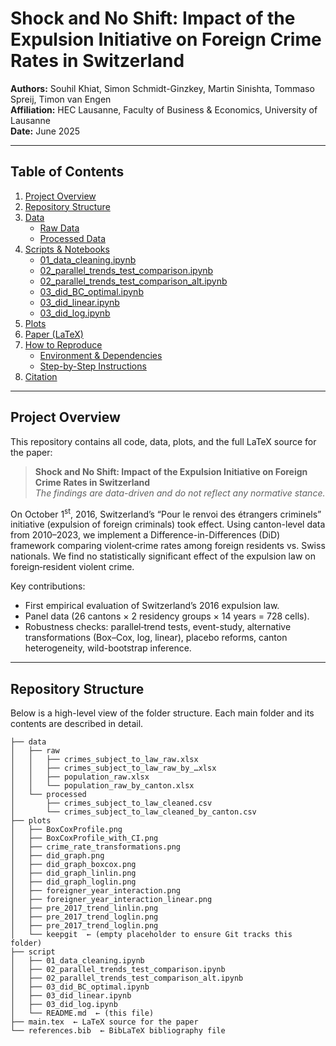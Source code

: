 # Shock and No Shift: Impact of the Expulsion Initiative on Foreign Crime Rates in Switzerland

**Authors:** Souhil Khiat, Simon Schmidt-Ginzkey, Martin Sinishta, Tommaso Spreij, Timon van Engen  
**Affiliation:** HEC Lausanne, Faculty of Business & Economics, University of Lausanne  
**Date:** June 2025

---

## Table of Contents

1. [Project Overview](#project-overview)  
2. [Repository Structure](#repository-structure)  
3. [Data](#data)  
   - [Raw Data](#raw-data)  
   - [Processed Data](#processed-data)  
4. [Scripts & Notebooks](#scripts--notebooks)  
   - [01_data_cleaning.ipynb](#01_data_cleaningipynb)  
   - [02_parallel_trends_test_comparison.ipynb](#02_parallel_trends_test_comparisonipynb)  
   - [02_parallel_trends_test_comparison_alt.ipynb](#02_parallel_trends_test_comparison_altipynb)  
   - [03_did_BC_optimal.ipynb](#03_did_bc_optimalipynb)  
   - [03_did_linear.ipynb](#03_did_linearipynb)  
   - [03_did_log.ipynb](#03_did_logipynb)  
5. [Plots](#plots)  
6. [Paper (LaTeX)](#paper-latex)  
7. [How to Reproduce](#how-to-reproduce)  
   - [Environment & Dependencies](#environment--dependencies)  
   - [Step-by-Step Instructions](#step-by-step-instructions)  
8. [Citation](#citation)  

---

## Project Overview

This repository contains all code, data, plots, and the full LaTeX source for the paper:

> **Shock and No Shift: Impact of the Expulsion Initiative on Foreign Crime Rates in Switzerland**  
> _The findings are data-driven and do not reflect any normative stance._

On October 1<sup>st</sup>, 2016, Switzerland’s “Pour le renvoi des étrangers criminels” initiative (expulsion of foreign criminals) took effect. Using canton-level data from 2010–2023, we implement a Difference-in-Differences (DiD) framework comparing violent‐crime rates among foreign residents vs. Swiss nationals. We find no statistically significant effect of the expulsion law on foreign‐resident violent crime.

Key contributions:

- First empirical evaluation of Switzerland’s 2016 expulsion law.  
- Panel data (26 cantons × 2 residency groups × 14 years = 728 cells).  
- Robustness checks: parallel‐trend tests, event-study, alternative transformations (Box–Cox, log, linear), placebo reforms, canton heterogeneity, wild-bootstrap inference.  

---

## Repository Structure

Below is a high-level view of the folder structure. Each main folder and its contents are described in detail.

```text
├── data
│   ├── raw
│   │   ├── crimes_subject_to_law_raw.xlsx
│   │   ├── crimes_subject_to_law_raw_by_…xlsx
│   │   ├── population_raw.xlsx
│   │   └── population_raw_by_canton.xlsx
│   └── processed
│       ├── crimes_subject_to_law_cleaned.csv
│       └── crimes_subject_to_law_cleaned_by_canton.csv
├── plots
│   ├── BoxCoxProfile.png
│   ├── BoxCoxProfile_with_CI.png
│   ├── crime_rate_transformations.png
│   ├── did_graph.png
│   ├── did_graph_boxcox.png
│   ├── did_graph_linlin.png
│   ├── did_graph_loglin.png
│   ├── foreigner_year_interaction.png
│   ├── foreigner_year_interaction_linear.png
│   ├── pre_2017_trend_linlin.png
│   ├── pre_2017_trend_loglin.png
│   ├── pre_2017_trend_loglin.png
│   └── keepgit  ← (empty placeholder to ensure Git tracks this folder)
├── script
│   ├── 01_data_cleaning.ipynb
│   ├── 02_parallel_trends_test_comparison.ipynb
│   ├── 02_parallel_trends_test_comparison_alt.ipynb
│   ├── 03_did_BC_optimal.ipynb
│   ├── 03_did_linear.ipynb
│   ├── 03_did_log.ipynb
│   └── README.md  ← (this file)
├── main.tex  ← LaTeX source for the paper
└── references.bib  ← BibLaTeX bibliography file

